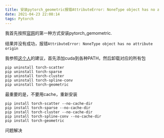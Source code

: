 ```yaml
---
title: 安装pytorch_geometric报错AttributeError: NoneType object has no attribute origin
date: 2021-04-23 22:08:14
tags: Pytorch
---
```


我首先按照[官网](https://pytorch-geometric.readthedocs.io/en/latest/notes/installation.html)的第一种方式安装pytorch_gemometric.

结果并没有成功，报错`AttributeError: NoneType object has no attribute origin`

我参照[这个人](https://github.com/rusty1s/pytorch_geometric/issues/2429#issuecomment-825046046)的建议，首先添加cuda到各种PATH，然后卸载对应的所有包
```
pip uninstall torch-scatter
pip uninstall torch-sparse
pip uninstall torch-cluster
pip uninstall torch-spline-conv
pip uninstall torch-geometric
```
最重要的是，不要用cache，重新安装
```
pip install torch-scatter --no-cache-dir
pip install torch-sparse --no-cache-dir
pip install torch-cluster --no-cache-dir
pip install torch-spline-conv --no-cache-dir
pip install torch-geometric 
```
问题解决